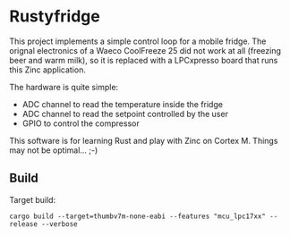 Rustyfridge
============

This project implements a simple control loop for a mobile fridge.
The orignal electronics of a Waeco CoolFreeze 25 did not work at
all (freezing beer and warm milk), so it is replaced with a LPCxpresso
board that runs this Zinc application. 

The hardware is quite simple:

* ADC channel to read the temperature inside the fridge
* ADC channel to read the setpoint controlled by the user
* GPIO to control the compressor

This software is for learning Rust and play with Zinc on Cortex M.
Things may not be optimal... ;-)

Build
-----

Target build:

```
cargo build --target=thumbv7m-none-eabi --features "mcu_lpc17xx" --release --verbose
```
